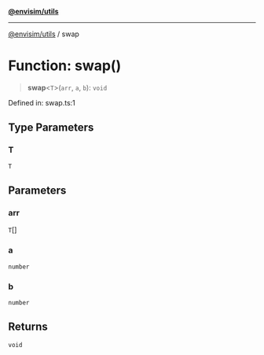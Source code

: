 [**@envisim/utils**](../README.md)

---

[@envisim/utils](../README.md) / swap

# Function: swap()

> **swap**\<`T`\>(`arr`, `a`, `b`): `void`

Defined in: swap.ts:1

## Type Parameters

### T

`T`

## Parameters

### arr

`T`[]

### a

`number`

### b

`number`

## Returns

`void`
